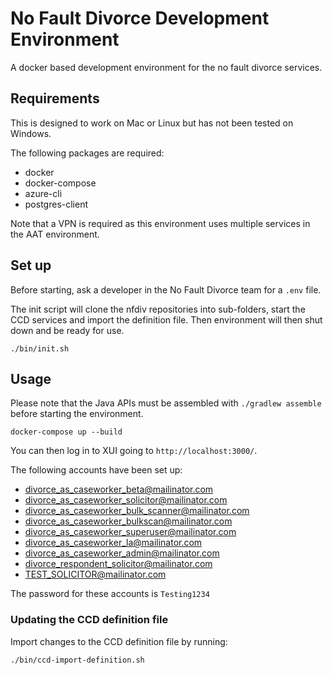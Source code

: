 # No Fault Divorce Development Environment

A docker based development environment for the no fault divorce services.

## Requirements

This is designed to work on Mac or Linux but has not been tested on Windows.

The following packages are required:
 - docker
 - docker-compose
 - azure-cli
 - postgres-client

Note that a VPN is required as this environment uses multiple services in the AAT environment. 

## Set up

Before starting, ask a developer in the No Fault Divorce team for a `.env` file.

The init script will clone the nfdiv repositories into sub-folders, start the CCD services and import the definition file. Then environment will then shut down and be ready for use.

```
./bin/init.sh
```

## Usage

Please note that the Java APIs must be assembled with `./gradlew assemble` before starting the environment.

```
docker-compose up --build
```

You can then log in to XUI going to `http://localhost:3000/`.

The following accounts have been set up:

- divorce_as_caseworker_beta@mailinator.com
- divorce_as_caseworker_solicitor@mailinator.com
- divorce_as_caseworker_bulk_scanner@mailinator.com
- divorce_as_caseworker_bulkscan@mailinator.com
- divorce_as_caseworker_superuser@mailinator.com
- divorce_as_caseworker_la@mailinator.com
- divorce_as_caseworker_admin@mailinator.com
- divorce_respondent_solicitor@mailinator.com
- TEST_SOLICITOR@mailinator.com

The password for these accounts is `Testing1234`

### Updating the CCD definition file

Import changes to the CCD definition file by running:

```
./bin/ccd-import-definition.sh
```

